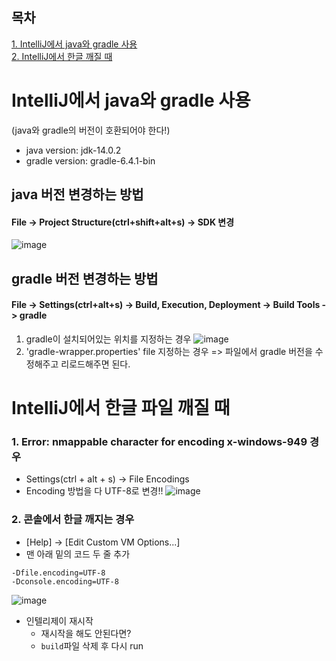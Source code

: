 ## 목차
[1. IntelliJ에서 java와 gradle 사용](#IntelliJ에서-java와-gradle-사용)  
[2. IntelliJ에서 한글 깨질 때](#IntelliJ에서-한글-파일-깨질-때)

# IntelliJ에서 java와 gradle 사용
(java와 gradle의 버전이 호환되어야 한다!)
- java version: jdk-14.0.2
- gradle version: gradle-6.4.1-bin

## java 버전 변경하는 방법
#### File -> Project Structure(ctrl+shift+alt+s) -> SDK 변경
![image](https://user-images.githubusercontent.com/78733700/175238650-41f0a983-8533-418b-88b1-a2d263f1be25.png)
## gradle 버전 변경하는 방법
#### File -> Settings(ctrl+alt+s) -> Build, Execution, Deployment -> Build Tools -> gradle 
1. gradle이 설치되어있는 위치를 지정하는 경우 
![image](https://user-images.githubusercontent.com/78733700/175237259-98966c46-90a3-4661-82f8-bedc434a0d61.png)
2. 'gradle-wrapper.properties' file 지정하는 경우 => 파일에서 gradle 버전을 수정해주고 리로드해주면 된다.


# IntelliJ에서 한글 파일 깨질 때
### 1. Error: nmappable character for encoding x-windows-949 경우
  - Settings(ctrl + alt + s) -> File Encodings
  - Encoding 방법을 다 UTF-8로 변경!!
![image](https://user-images.githubusercontent.com/78733700/177230088-399477de-ce2c-404a-bca8-aba94f82b9a8.png)

### 2. 콘솔에서 한글 깨지는 경우
  - [Help] -> [Edit Custom VM Options...]
  - 맨 아래 밑의 코드 두 줄 추가
  ```
  -Dfile.encoding=UTF-8
  -Dconsole.encoding=UTF-8
  ```
  ![image](https://user-images.githubusercontent.com/78733700/177230253-f82f4e44-ec85-4932-b3c8-8beeb9883a91.png)

  - 인텔리제이 재시작
    + 재시작을 해도 안된다면?
    + `build`파일 삭제 후 다시 run
<!-- 참고링크: https://beemiel.tistory.com/4 -->
